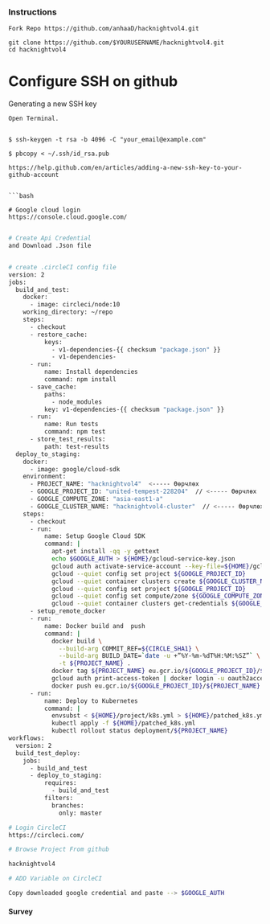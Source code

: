 ### Instructions

```
Fork Repo https://github.com/anhaaD/hacknightvol4.git
```

```
git clone https://github.com/$YOURUSERNAME/hacknightvol4.git
cd hacknightvol4
```

# Configure SSH on github
Generating a new SSH key

    Open Terminal.


    $ ssh-keygen -t rsa -b 4096 -C "your_email@example.com"

    $ pbcopy < ~/.ssh/id_rsa.pub

```
https://help.github.com/en/articles/adding-a-new-ssh-key-to-your-github-account


```bash

# Google cloud login
https://console.cloud.google.com/
```
```bash

# Create Api Credential
and Download .Json file
```
```bash

# create .circleCI config file
version: 2
jobs:
  build_and_test:
    docker:
      - image: circleci/node:10
    working_directory: ~/repo
    steps:
      - checkout
      - restore_cache:
          keys:
            - v1-dependencies-{{ checksum "package.json" }}
            - v1-dependencies-
      - run:
          name: Install dependencies
          command: npm install
      - save_cache:
          paths:
            - node_modules
          key: v1-dependencies-{{ checksum "package.json" }}
      - run:
          name: Run tests
          command: npm test
      - store_test_results:
          path: test-results
  deploy_to_staging:
    docker:
      - image: google/cloud-sdk
    environment:
      - PROJECT_NAME: "hacknightvol4"  <----- Өөрчлөх
      - GOOGLE_PROJECT_ID: "united-tempest-228204"  // <----- Өөрчлөх
      - GOOGLE_COMPUTE_ZONE: "asia-east1-a" 
      - GOOGLE_CLUSTER_NAME: "hacknightvol4-cluster"  // <----- Өөрчлөх
    steps:
      - checkout
      - run: 
          name: Setup Google Cloud SDK 
          command: |
            apt-get install -qq -y gettext
            echo $GOOGLE_AUTH > ${HOME}/gcloud-service-key.json
            gcloud auth activate-service-account --key-file=${HOME}/gcloud-service-key.json
            gcloud --quiet config set project ${GOOGLE_PROJECT_ID}
            gcloud --quiet container clusters create ${GOOGLE_CLUSTER_NAME} --zone ${GOOGLE_COMPUTE_ZONE} 
            gcloud --quiet config set project ${GOOGLE_PROJECT_ID}
            gcloud --quiet config set compute/zone ${GOOGLE_COMPUTE_ZONE}
            gcloud --quiet container clusters get-credentials ${GOOGLE_CLUSTER_NAME}
      - setup_remote_docker
      - run: 
          name: Docker build and  push
          command: |
            docker build \
              --build-arg COMMIT_REF=${CIRCLE_SHA1} \
              --build-arg BUILD_DATE=`date -u +”%Y-%m-%dT%H:%M:%SZ”` \
              -t ${PROJECT_NAME} .
            docker tag ${PROJECT_NAME} eu.gcr.io/${GOOGLE_PROJECT_ID}/${PROJECT_NAME}:${CIRCLE_SHA1}
            gcloud auth print-access-token | docker login -u oauth2accesstoken --password-stdin https://eu.gcr.io
            docker push eu.gcr.io/${GOOGLE_PROJECT_ID}/${PROJECT_NAME}:${CIRCLE_SHA1}
      - run: 
          name: Deploy to Kubernetes
          command: |
            envsubst < ${HOME}/project/k8s.yml > ${HOME}/patched_k8s.yml
            kubectl apply -f ${HOME}/patched_k8s.yml
            kubectl rollout status deployment/${PROJECT_NAME}
workflows:
  version: 2
  build_test_deploy:
    jobs:
      - build_and_test
      - deploy_to_staging:
          requires:
            - build_and_test
          filters:
            branches:
              only: master
```

```bash
# Login CircleCI 
https://circleci.com/
```
```bash
# Browse Project From github

hacknightvol4

```
```bash
# ADD Variable on CircleCI 

Copy downloaded google credential and paste --> $GOOGLE_AUTH  
```
#### Survey
